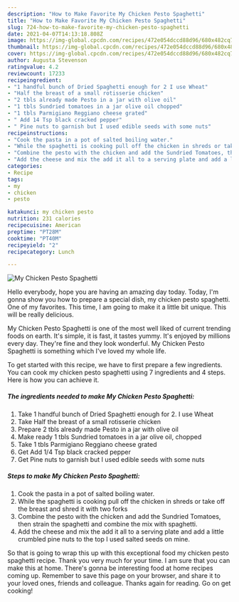 ```yaml
---
description: "How to Make Favorite My Chicken Pesto Spaghetti"
title: "How to Make Favorite My Chicken Pesto Spaghetti"
slug: 724-how-to-make-favorite-my-chicken-pesto-spaghetti
date: 2021-04-07T14:13:18.808Z
image: https://img-global.cpcdn.com/recipes/472e054dccd88d96/680x482cq70/my-chicken-pesto-spaghetti-recipe-main-photo.jpg
thumbnail: https://img-global.cpcdn.com/recipes/472e054dccd88d96/680x482cq70/my-chicken-pesto-spaghetti-recipe-main-photo.jpg
cover: https://img-global.cpcdn.com/recipes/472e054dccd88d96/680x482cq70/my-chicken-pesto-spaghetti-recipe-main-photo.jpg
author: Augusta Stevenson
ratingvalue: 4.2
reviewcount: 17233
recipeingredient:
- "1 handful bunch of Dried Spaghetti enough for 2 I use Wheat"
- "Half the breast of a small rotisserie chicken"
- "2 tbls already made Pesto in a jar with olive oil"
- "1 tbls Sundried tomatoes in a jar olive oil chopped"
- "1 tbls Parmigiano Reggiano cheese grated"
- " Add 14 Tsp black cracked pepper"
- " Pine nuts to garnish but I used edible seeds with some nuts"
recipeinstructions:
- "Cook the pasta in a pot of salted boiling water."
- "While the spaghetti is cooking pull off the chicken in shreds or take off the breast and shred it with two forks"
- "Combine the pesto with the chicken and add the Sundried Tomatoes, then strain the spaghetti and combine the mix with spaghetti."
- "Add the cheese and mix the add it all to a serving plate and add a little crumbled pine nuts to the top I used salted seeds on mine."
categories:
- Recipe
tags:
- my
- chicken
- pesto

katakunci: my chicken pesto 
nutrition: 231 calories
recipecuisine: American
preptime: "PT28M"
cooktime: "PT40M"
recipeyield: "2"
recipecategory: Lunch

---
```



![My Chicken Pesto Spaghetti](https://img-global.cpcdn.com/recipes/472e054dccd88d96/680x482cq70/my-chicken-pesto-spaghetti-recipe-main-photo.jpg)

Hello everybody, hope you are having an amazing day today. Today, I'm gonna show you how to prepare a special dish, my chicken pesto spaghetti. One of my favorites. This time, I am going to make it a little bit unique. This will be really delicious.



My Chicken Pesto Spaghetti is one of the most well liked of current trending foods on earth. It's simple, it is fast, it tastes yummy. It's enjoyed by millions every day. They're fine and they look wonderful. My Chicken Pesto Spaghetti is something which I've loved my whole life.


To get started with this recipe, we have to first prepare a few ingredients. You can cook my chicken pesto spaghetti using 7 ingredients and 4 steps. Here is how you can achieve it.

<!--inarticleads1-->

##### The ingredients needed to make My Chicken Pesto Spaghetti:

1. Take 1 handful bunch of Dried Spaghetti enough for 2. I use Wheat
1. Take Half the breast of a small rotisserie chicken
1. Prepare 2 tbls already made Pesto in a jar with olive oil
1. Make ready 1 tbls Sundried tomatoes in a jar olive oil, chopped
1. Take 1 tbls Parmigiano Reggiano cheese grated
1. Get  Add 1/4 Tsp black cracked pepper
1. Get  Pine nuts to garnish but I used edible seeds with some nuts




<!--inarticleads2-->

##### Steps to make My Chicken Pesto Spaghetti:

1. Cook the pasta in a pot of salted boiling water.
1. While the spaghetti is cooking pull off the chicken in shreds or take off the breast and shred it with two forks
1. Combine the pesto with the chicken and add the Sundried Tomatoes, then strain the spaghetti and combine the mix with spaghetti.
1. Add the cheese and mix the add it all to a serving plate and add a little crumbled pine nuts to the top I used salted seeds on mine.




So that is going to wrap this up with this exceptional food my chicken pesto spaghetti recipe. Thank you very much for your time. I am sure that you can make this at home. There's gonna be interesting food at home recipes coming up. Remember to save this page on your browser, and share it to your loved ones, friends and colleague. Thanks again for reading. Go on get cooking!
